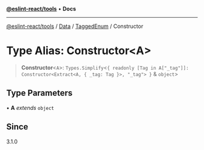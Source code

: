 [**@eslint-react/tools**](../../../../../README.md) • **Docs**

***

[@eslint-react/tools](../../../../../README.md) / [Data](../../../README.md) / [TaggedEnum](../README.md) / Constructor

# Type Alias: Constructor\<A\>

> **Constructor**\<`A`\>: `Types.Simplify`\<`{ readonly [Tag in A["_tag"]]: Constructor<Extract<A, { _tag: Tag }>, "_tag"> }` & `object`\>

## Type Parameters

• **A** *extends* `object`

## Since

3.1.0
